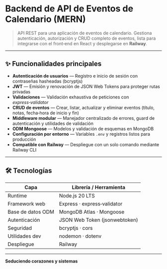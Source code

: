 # Backend de API de Eventos de Calendario (MERN)

> API REST para una aplicación de eventos de calendario. Gestiona autenticación, autorización y CRUD completo de eventos, lista para integrarse con el front‑end en React y desplegarse en **Railway**.

---

## ✨ Funcionalidades principales

* **Autenticación de usuarios** — Registro e inicio de sesión con contraseñas hasheadas (bcryptjs)
* **JWT** — Emisión y renovación de JSON Web Tokens para proteger rutas privadas
* **Validaciones** — Validación exhaustiva de peticiones con *express‑validator*
* **CRUD de eventos** — Crear, listar, actualizar y eliminar eventos (título, notas, fecha‑hora de inicio y fin)
* **Middleware modular** — Manejador centralizado de errores, guard de autenticación y utilidades de validación
* **ODM Mongoose** — Modelos y validación de esquemas en MongoDB
* **Configuración por entorno** — Variables `.env` y registros listos para producción
* **Compatible con Railway** — Despliegue con un solo comando mediante Railway CLI

---

## 🛠️ Tecnologías

| Capa              | Librería / Herramienta        |
| ----------------- | ----------------------------- |
| Runtime           | Node.js 20 LTS                |
| Framework web     | Express · express‑validator   |
| Base de datos ODM | MongoDB Atlas · Mongoose      |
| Autenticación     | JSON Web Token (jsonwebtoken) |
| Seguridad         | bcryptjs · cors      |
| Utilidades dev    | nodemon · dotenv              |
| Despliegue        | Railway                       |

---

**Seduciendo corazones y sistemas**
